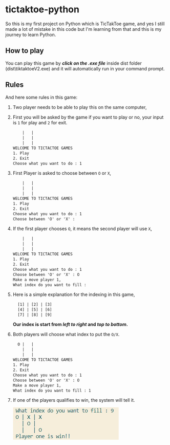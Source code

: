 # tictaktoe-python

So this is my first project on Python which is TicTakToe game, and yes I still made a lot of mistake in this code but I'm learning from that and this is my journey to learn Python.

## How to play

You can play this game by **_click on the .exe file_** inside dist folder (dist\tiktaktoeV2.exe) and it will automatically run in your command prompt.

## Rules

And here some rules in this game:

1.  Two player needs to be able to play this on the same computer,
2.  First you will be asked by the game if you want to play or no, your input is `1` for play and `2` for exit.
    ```
        |   |
        |   |
        |   |
    WELCOME TO TICTACTOE GAMES
    1. Play
    2. Exit
    Choose what you want to do : 1
    ```
3.  First Player is asked to choose between `O` or `X`,
    ```
        |   |
        |   |
        |   |
    WELCOME TO TICTACTOE GAMES
    1. Play
    2. Exit
    Choose what you want to do : 1
    Choose between 'O' or 'X' :
    ```
4.  If the first player chooses `O`, it means the second player will use `X`,
    ```
        |   |
        |   |
        |   |
    WELCOME TO TICTACTOE GAMES
    1. Play
    2. Exit
    Choose what you want to do : 1
    Choose between 'O' or 'X' : O
    Make a move player 1,
    What index do you want to fill :
    ```
5.  Here is a simple explanation for the indexing in this game,

    ```
      [1] | [2] | [3]
      [4] | [5] | [6]
      [7] | [8] | [9]
    ```

    **Our index is start from _left to right_ and _top to bottom_.**

6.  Both players will choose what index to put the `O/X`.

    ```
      O |   |
        |   |
        |   |
    WELCOME TO TICTACTOE GAMES
    1. Play
    2. Exit
    Choose what you want to do : 1
    Choose between 'O' or 'X' : O
    Make a move player 1,
    What index do you want to fill : 1

    ```

7.  If one of the players qualifies to win, the system will tell it.

    ![win_step](win_step.jpg)

